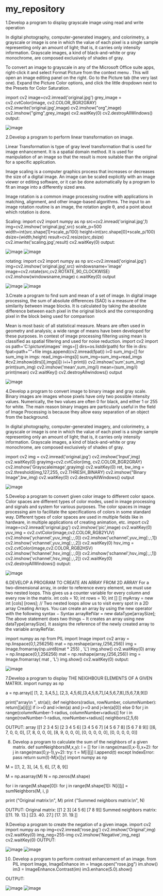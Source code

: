 # my_repository
1.Develop a program to display grayscale image using read and write operation

In digital photography, computer-generated imagery, and colorimetry, a grayscale or image is one in which the value of each pixel is a single sample representing only an amount of light; that is, it carries only intensity information. Grayscale images, a kind of black-and-white or gray monochrome, are composed exclusively of shades of gray.

To convert an image to grayscale in any of the Microsoft Office suite apps, right-click it and select Format Picture from the context menu . This will open an image editing panel on the right. Go to the Picture tab (the very last one). Expand the Picture Color options, and click the little dropdown next to the Presets for Color Saturation.

import cv2 image=cv2.imread('original.jpg') grey_image = cv2.cvtColor(image, cv2.COLOR_BGR2GRAY) cv2.imwrite('original.jpg',image) cv2.imshow("org",image) cv2.imshow("gimg",grey_image) cv2.waitKey(0) cv2.destroyAllWindows() output:

![image](https://user-images.githubusercontent.com/75006493/104893410-68ea8380-5999-11eb-8362-b3670f32e9cf.png)

2.Develop a program to perform linear transformation on image.

Linear Transformation is type of gray level transformation that is used for image enhancement. It is a spatial domain method. It is used for manipulation of an image so that the result is more suitable than the original for a specific application.

Image scaling is a computer graphics process that increases or decreases the size of a digital image. An image can be scaled explicitly with an image viewer or editing software, or it can be done automatically by a program to fit an image into a differently sized area.

Image rotation is a common image processing routine with applications in matching, alignment, and other image-based algorithms. The input to an image rotation routine is an image, the rotation angle θ, and a point about which rotation is done.

Scaling: import cv2 import numpy as np src=cv2.imread('original.jpg',1) img=cv2.imshow('original.jpg',src) scale_p=500 width=int(src.shape[1]*scale_p/100) height=int(src.shape[0]*scale_p/100) dsize=(width,height) result=cv2.resize(src,dsize) cv2.imwrite('scaling.jpg',result) cv2.waitKey(0) output:

![image](https://user-images.githubusercontent.com/75006493/104893799-e3b39e80-5999-11eb-9c87-6967c6ad1fb5.png)
![image](https://user-images.githubusercontent.com/75006493/104893986-207f9580-599a-11eb-8ede-4e5977902877.png)

rotating: import cv2 import numpy as np src=cv2.imread('original.jpg') img=cv2.imshow('original.jpg',src) windowsname='image' image=cv2.rotate(src,cv2.ROTATE_90_CLOCKWISE) cv2.imshow(windowsname,image) c.waitKey(0) output

![image](https://user-images.githubusercontent.com/75006493/104894248-748a7a00-599a-11eb-9b7b-fb046c9fbaa4.png)
![image](https://user-images.githubusercontent.com/75006493/104894365-9dab0a80-599a-11eb-99ca-8636cdb3f9a1.png)

3.Create a program to find sum and mean of a set of image. In digital image processing, the sum of absolute differences (SAD) is a measure of the similarity between image blocks. It is calculated by taking the absolute difference between each pixel in the original block and the corresponding pixel in the block being used for comparison

Mean is most basic of all statistical measure. Means are often used in geometry and analysis; a wide range of means have been developed for these purposes. In contest of image processing filtering using mean is classified as spatial filtering and used for noise reduction. import cv2 import os path='C:\picture\images' imgs=[] dirs=os.listdir(path) for file in dirs: fpat=path+"\"+file imgs.append(cv2.imread(fpat)) i=0 sum_img=[] for sum_img in imgs: read_imgs=imgs[i] sum_img=sum_img+read_imgs #cv2.imshow(dirs[i],imgs[i]) i=i+1 print(i) cv2.imshow('sum',sum_img) print(sum_img) cv2.imshow('mean',sum_img/i) mean=(sum_img/i) print(mean) cv2.waitKey() cv2.destroyAllwindows() output

![image](https://user-images.githubusercontent.com/75006493/104894603-eb277780-599a-11eb-961b-040747a89be9.png)

4.Develop a program to convert image to binary image and gray scale. Binary images are images whose pixels have only two possible intensity values. Numerically, the two values are often 0 for black, and either 1 or 255 for white. The main reason binary images are particularly useful in the field of Image Processing is because they allow easy separation of an object from the background.

In digital photography, computer-generated imagery, and colorimetry, a grayscale or image is one in which the value of each pixel is a single sample representing only an amount of light; that is, it carries only intensity information. Grayscale images, a kind of black-and-white or gray monochrome, are composed exclusively of shades of gray.

import cv2 img = cv2.imread('original.jpg') cv2.imshow('Input',img) cv2.waitKey(0) grayimg=cv2.cvtColor(img, cv2.COLOR_BGR2GRAY) cv2.imshow('Grayscaleimage',grayimg) cv2.waitKey(0) ret, bw_img = cv2.threshold(img,127,255, cv2.THRESH_BINARY) cv2.imshow("Binary Image",bw_img) cv2.waitKey(0) cv2.destroyAllWindows() output

![image](https://user-images.githubusercontent.com/75006493/104894842-32156d00-599b-11eb-8816-c354c494de1e.png)

5.Develop a program to convert given color image to different color space. Color spaces are different types of color modes, used in image processing and signals and system for various purposes. The color spaces in image processing aim to facilitate the specifications of colors in some standard way. Different types of color spaces are used in multiple fields like in hardware, in multiple applications of creating animation, etc. import cv2 image=cv2.imread('original.jpg') cv2.imshow('pic',image) cv2.waitKey(0) yuv_img = cv2.cvtColor(image,cv2.COLOR_RGB2YUV) cv2.imshow('ychannel',yuv_img[:,:,0]) cv2.imshow('uchannel',yuv_img[:,:,1]) cv2.imshow('vchannel',yuv_img[:,:,2]) cv2.waitKey(0) hsv_img = cv2.cvtColor(image,cv2.COLOR_RGB2HSV) cv2.imshow('hchannel',hsv_img[:,:,0]) cv2.imshow('schannel',hsv_img[:,:,1]) cv2.imshow('vchannel',hsv_img[:,:,2]) cv2.waitKey(0) cv2.destroyAllWindows() output: 

![image](https://user-images.githubusercontent.com/75006493/104895119-7e60ad00-599b-11eb-9e22-f6ef3ecb8348.png)

6.DEVELOP A PROGRAM TO CREATE AN ARRAY FROM 2D ARRAY For a two-dimensional array, in order to reference every element, we must use two nested loops. This gives us a counter variable for every column and every row in the matrix. int cols = 10; int rows = 10; int [] [] myArray = new int [cols] [rows]; // Two nested loops allow us to visit every spot in a 2D array Creating Arrays. You can create an array by using the new operator with the following syntax − Syntax arrayRefVar = new dataType[arraySize]; The above statement does two things − It creates an array using new dataType[arraySize]. It assigns the reference of the newly created array to the variable arrayRefVar.

import numpy as np from PIL import Image import cv2 array = np.linspace(0,1,256256) mat = np.reshape(array,(256,256)) img = Image.fromarray(np.uint8(mat * 255) , 'L') img.show() cv2.waitKey(0) array = np.linspace(0,1,256256) mat = np.reshape(array,(256,256)) img = Image.fromarray( mat , 'L') img.show() cv2.waitKey(0) output:

![image](https://user-images.githubusercontent.com/75006493/104895351-c7b0fc80-599b-11eb-85db-c491030b0d81.png)

7.Develop a program to display THE NEIGHBOUR ELEMENTS OF A GIVEN MATRIX.
import numpy as np
 
a = np.array([ [1, 2, 3,4,5,], [2,3, 4,5,6],[3,4,5,6,7],[4,5,6,7,8],[5,6,7,8,9]])
 
print("array\n ", str(a));
def neighbors(radius, rowNumber, columnNumber):
    return[[a[i][j] if i>=0 and i<len(a) and j>=0 and j<len(a[0]) else 0
            for j in range(columnNumber-1-radius, columnNumber+radius)]
               for i in range(rowNumber-1-radius, rowNumber+radius)]
neighbors(2,5,6)

OUTPUT:
array
  [[1 2 3 4 5]
 [2 3 4 5 6]
 [3 4 5 6 7]
 [4 5 6 7 8]
 [5 6 7 8 9]]
[[6, 7, 0, 0, 0],
 [7, 8, 0, 0, 0],
 [8, 9, 0, 0, 0],
 [0, 0, 0, 0, 0],
 [0, 0, 0, 0, 0]]
 
 8. Develop a program to calculate the sum of the neighbors of a given matrix.
 def sumNeighbors(M,x,y):
    l = []
    for i in range(max(0,x-1),x+2): 
        for j in range(max(0,y-1),y+2):
            try:
                t = M[i][j]
                l.append(t)
            except IndexError: 
                pass
    return sum(l)-M[x][y]
import numpy as np

M = [[1, 2, 3],
    [4, 5, 6],
    [7, 8, 9]] 

M = np.asarray(M)
N = np.zeros(M.shape)

for i in range(M.shape[0]):
    for j in range(M.shape[1]):
        N[i][j] = sumNeighbors(M, i, j)

print ("Original matrix:\n", M)
print ("Summed neighbors matrix:\n", N)

OUTPUT:
Original matrix:
 [[1 2 3]
 [4 5 6]
 [7 8 9]]
Summed neighbors matrix:
 [[11. 19. 13.]
 [23. 40. 27.]
 [17. 31. 19.]]
 
 9.Develop a program to create the negation of a given image.
 import cv2
import numpy as np
img=cv2.imread('rose.jpg')
cv2.imshow('Original',img)
cv2.waitKey(0)
img_neg=255-img
cv2.imshow('Negative',img_neg)
cv2.waitKey(0)
OUTPUT:

![image](https://user-images.githubusercontent.com/75006493/105329521-17ebb280-5b86-11eb-8d28-0d36aae10dd6.png)
![image](https://user-images.githubusercontent.com/75006493/105329805-69943d00-5b86-11eb-8fcf-06331053b1be.png)

10. Develop a program to perform contrast enhancement of an image.
from PIL import Image, ImageEnhance 
im = Image.open("rose.jpg") 
im.show()
im3 = ImageEnhance.Contrast(im) 
im3.enhance(5.0).show() 

OUTPUT:

![image](https://user-images.githubusercontent.com/75006493/105330776-8715d680-5b87-11eb-98c9-c40b0d51516d.png)
![image](https://user-images.githubusercontent.com/75006493/105330928-b298c100-5b87-11eb-9292-a95b80c8772f.png)
